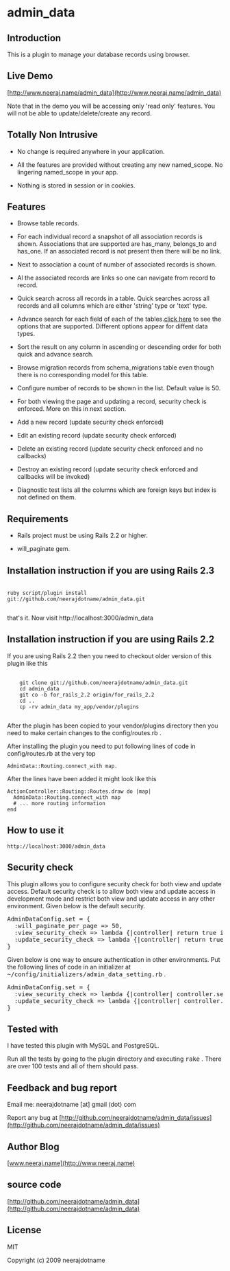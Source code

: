 # admin_data

## Introduction

This is a plugin to manage your database records using browser. 

## Live Demo

[http://www.neeraj.name/admin_data](http://www.neeraj.name/admin_data)

Note that in the demo you will be accessing only 'read only' features. You will not be
able to update/delete/create any record. 

## Totally Non Intrusive

* No change is required anywhere in your application.

* All the features are provided without creating any new named_scope. No lingering named_scope in your app.

* Nothing is stored in session or in cookies.

## Features

* Browse table records.

* For each individual record a snapshot of all association records is shown. Associations that are supported are has_many, belongs_to and has_one. If an associated record is not present then there will be no link.

* Next to association a count of number of associated records is shown. 

* Al the associated records are links so one can navigate from record to record. 

* Quick search across all records in a table. Quick searches across all records and all columns which are
either 'string' type or 'text' type.

* Advance search for each field of each of the tables.[click here](http://www.neeraj.name/admin_data/advance_search?klass=Article) to see the options that are supported. Different options appear for diffent data types. 

* Sort the result on any column in ascending or descending order for both quick and advance search.

* Browse migration records from schema_migrations table even though there is no corresponding model for this table.

* Configure number of records to be shown in the list. Default value is 50.

* For both viewing the page and updating a record, security check is enforced. More on this in next section.

* Add a new record (update security check enforced)

* Edit an existing record (update security check enforced)

* Delete an existing record (update security check enforced and no callbacks)

* Destroy an existing record (update security check enforced and callbacks will be invoked)

* Diagnostic test lists all the columns which are foreign keys but index is not defined on them.

## Requirements

* Rails project must be using Rails 2.2 or higher.

* will_paginate gem.

## Installation instruction if you are using Rails 2.3

<pre>
   <code>
ruby script/plugin install git://github.com/neerajdotname/admin_data.git
  </code>
</pre>  
	
that's it. Now visit http://localhost:3000/admin_data	
	
## Installation instruction if you are using Rails 2.2

If you are using Rails 2.2 then you need to checkout older version of this plugin like this

<pre>
	<code>
	git clone git://github.com/neerajdotname/admin_data.git
   	cd admin_data
   	git co -b for_rails_2.2 origin/for_rails_2.2
   	cd ..
   	cp -rv admin_data my_app/vendor/plugins 
   </code>
</pre>


After the plugin has been copied to your vendor/plugins directory then you need to make certain
changes to the config/routes.rb .

After installing the plugin you need to put following lines of code in config/routes.rb  at the very top

	AdminData::Routing.connect_with map. 

After the lines have been added it might look like this

	ActionController::Routing::Routes.draw do |map|
	  AdminData::Routing.connect_with map
	  # ... more routing information
	end

## How to use it

	http://localhost:3000/admin_data

## Security check

This plugin allows you to configure security check for both view and update access. Default security
check is to allow both view and update access in development mode and restrict both view and update
access in any other environment. Given below is the default security.

<pre>
AdminDataConfig.set = {
  :will_paginate_per_page => 50,
  :view_security_check => lambda {|controller| return true if Rails.env.development? },
  :update_security_check => lambda {|controller| return true if Rails.env.development? }
}
</pre>


Given below is one way to ensure authentication in other environments. 
Put the following lines of code in an initializer at <tt>~/config/initializers/admin_data_setting.rb</tt> .

<pre>
AdminDataConfig.set = {
  :view_security_check => lambda {|controller| controller.send('logged_in?' },
  :update_security_check => lambda {|controller| controller.send('admin_logged_in?' }
}
</pre>


## Tested with

I have tested this plugin with MySQL and PostgreSQL. 

Run all the tests by going to the plugin directory and executing <tt>rake</tt> . There are over 100 tests and all of them should pass.


## Feedback and bug report

Email me: neerajdotname [at] gmail (dot) com

Report any bug at [http://github.com/neerajdotname/admin_data/issues](http://github.com/neerajdotname/admin_data/issues)

## Author Blog

[www.neeraj.name](http://www.neeraj.name)

## source code

[http://github.com/neerajdotname/admin_data](http://github.com/neerajdotname/admin_data)

## License

MIT

Copyright (c) 2009 neerajdotname
